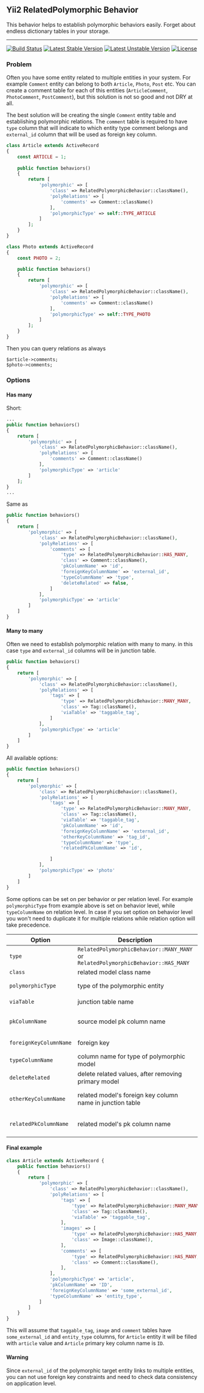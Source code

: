 Yii2 RelatedPolymorphic Behavior
---
This behavior helps to establish polymorphic behaviors easily.
Forget about endless dictionary tables in your storage.

---
[![Build Status](https://travis-ci.org/Oxyaction/yii2-polymorphic-relation-behavior.svg?branch=master)](https://travis-ci.org/Oxyaction/yii2-polymorphic-relation-behavior)
[![Latest Stable Version](https://poser.pugx.org/oxyaction/yii2-polymorphic-relation-behavior/v/stable)](https://packagist.org/packages/oxyaction/yii2-polymorphic-relation-behavior)
[![Latest Unstable Version](https://poser.pugx.org/oxyaction/yii2-polymorphic-relation-behavior/v/unstable)](https://packagist.org/packages/oxyaction/yii2-polymorphic-relation-behavior)
[![License](https://poser.pugx.org/oxyaction/yii2-polymorphic-relation-behavior/license)](https://packagist.org/packages/oxyaction/yii2-polymorphic-relation-behavior)

### Problem
Often you have some entity related to multiple entities in your system.
For example `Comment` entity can belong to both `Article`, `Photo`, `Post` etc.
You can create a comment table for each of this entities (`ArticleComment`,
 `PhotoComment`, `PostComment`), but this solution is
not so good and not DRY at all.

The best solution will be creating the single `Comment` entity table
and establishing polymorphic relations. The `comment` table is required to have
`type` column that will indicate to which entity type comment belongs 
and `external_id` column that will be used as foreign key column.


```php
class Article extends ActiveRecord
{
    const ARTICLE = 1;
    
    public function behaviors()
    {
        return [
            'polymorphic' => [
                'class' => RelatedPolymorphicBehavior::className(),
                'polyRelations' => [
                    'comments' => Comment::className()
                ],
                'polymorphicType' => self::TYPE_ARTICLE
            ]
        ];
    }
}

class Photo extends ActiveRecord
{
    const PHOTO = 2;

    public function behaviors()
    {
        return [
            'polymorphic' => [
                'class' => RelatedPolymorphicBehavior::className(),
                'polyRelations' => [
                    'comments' => Comment::className()
                ],
                'polymorphicType' => self::TYPE_PHOTO
            ]
        ];
    }
}
```
Then you can query relations as always
```
$article->comments;
$photo->comments;
```
### Options

#### Has many
Short:
```php
...
public function behaviors()
{
    return [
        'polymorphic' => [
            'class' => RelatedPolymorphicBehavior::className(),
            'polyRelations' => [
                'comments' => Comment::className()
            ],
            'polymorphicType' => 'article'
        ]
    ];
}
...
```
Same as
```php
public function behaviors()
{
    return [
        'polymorphic' => [
            'class' => RelatedPolymorphicBehavior::className(),
            'polyRelations' => [
                'comments' => [
                    'type' => RelatedPolymorphicBehavior::HAS_MANY,
                    'class' => Comment::className(),
                    'pkColumnName' => 'id',
                    'foreignKeyColumnName' => 'external_id',
                    'typeColumnName' => 'type',
                    'deleteRelated' => false,
                ]
            ],
            'polymorphicType' => 'article'
        ]
    ]
}

```
#### Many to many
Often we need to establish polymorphic relation with many to many.
in this case `type` and `external_id` columns will be in junction table.
```php
public function behaviors()
{
    return [
        'polymorphic' => [
            'class' => RelatedPolymorphicBehavior::className(),
            'polyRelations' => [
                'tags' => [
                    'type' => RelatedPolymorphicBehavior::MANY_MANY,
                    'class' => Tag::className(),
                    'viaTable' => 'taggable_tag',
                ]
            ],
            'polymorphicType' => 'article'
        ]
    ]
}
```
All available options:
```php
public function behaviors()
{
    return [
        'polymorphic' => [
            'class' => RelatedPolymorphicBehavior::className(),
            'polyRelations' => [
                'tags' => [
                    'type' => RelatedPolymorphicBehavior::MANY_MANY,
                    'class' => Tag::className(),
                    'viaTable' => 'taggable_tag',
                    'pkColumnName' => 'id',
                    'foreignKeyColumnName' => 'external_id',
                    'otherKeyColumnName' => 'tag_id',
                    'typeColumnName' => 'type',
                    'relatedPkColumnName' => 'id',

                ]
            ],
            'polymorphicType' => 'photo'
        ]
    ]
}
```
Some options can be set on per behavior or per relation level.
For example `polymorphicType` from example above is set on behavior level,
while `typeColumnName` on relation level. In case if you set option on
behavior level you won't need to duplicate it for multiple relations 
while relation option will take precedence.

| Option | Description | Required | Default | Level | Type |
| --- | --- | --- | --- | --- | --- |
| `type` |  `RelatedPolymorphicBehavior::MANY_MANY` or `RelatedPolymorphicBehavior::HAS_MANY` | Yes | | relation |
| `class` | related model class name | Yes | | relation |
| `polymorphicType` | type of the polymorphic entity | Yes | | behavior, relation |
| `viaTable` | junction table name | Yes | | relation | `MANY MANY`
| `pkColumnName` | source model pk column name | | fetched from schema | behavior, relation |
| `foreignKeyColumnName` | foreign key | | `external_id` | behavior, relation | 
| `typeColumnName` | column name for type of polymorphic model | | `type` | behavior, relation | 
| `deleteRelated` | delete related values, after removing primary model | | false |relation | `HAS MANY` |
| `otherKeyColumnName` | related model's foreign key column name in junction table | | fetched from schema | relation | `MANY MANY`
| `relatedPkColumnName` | related model's pk column name | | fetched from schema | relation | `MANY MANY`

#### Final example

```php
class Article extends ActiveRecord {
    public function behaviors()
    {
        return [
            'polymorphic' => [
                'class' => RelatedPolymorphicBehavior::className(),
                'polyRelations' => [
                    'tags' => [
                        'type' => RelatedPolymorphicBehavior::MANY_MANY,
                        'class' => Tag::className(),
                        'viaTable' => 'taggable_tag',
                    ],
                    'images' => [
                        'type' => RelatedPolymorphicBehavior::HAS_MANY,
                        'class' => Image::className(),
                    ],
                    'comments' => [
                        'type' => RelatedPolymorphicBehavior::HAS_MANY,
                        'class' => Comment::className(),
                    ],
                ],
                'polymorphicType' => 'article',
                'pkColumnName' => 'ID',
                'foreignKeyColumnName' => 'some_external_id',
                'typeColumnName' => 'entity_type',
            ]
        ]
    }
}
```

This will assume that `taggable_tag`, `image` and `comment` tables 
have `some_external_id` and `entity_type` columns, for `Article` 
entity it will be filled with `article` value and `Article` primary key 
column name is `ID`.

#### Warning

Since `external_id` of the polymorphic target entity links to multiple 
entities, you can not use foreign key constraints and need to check 
data consistency on application level.